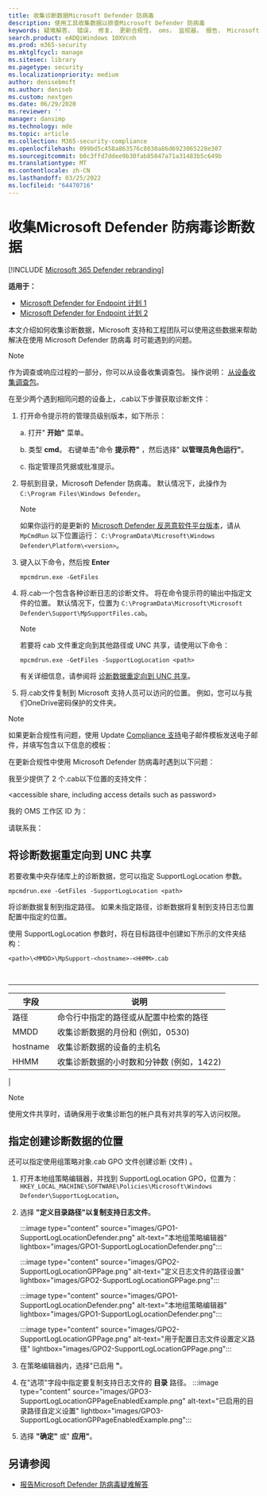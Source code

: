 ```yaml
---
title: 收集诊断数据Microsoft Defender 防病毒
description: 使用工具收集数据以排查Microsoft Defender 防病毒
keywords: 疑难解答， 错误， 修复， 更新合规性， oms， 监视器， 报告， Microsoft Defender av， 组策略对象， 设置， 诊断数据
search.product: eADQiWindows 10XVcnh
ms.prod: m365-security
ms.mktglfcycl: manage
ms.sitesec: library
ms.pagetype: security
ms.localizationpriority: medium
author: denisebmsft
ms.author: deniseb
ms.custom: nextgen
ms.date: 06/29/2020
ms.reviewer: ''
manager: dansimp
ms.technology: mde
ms.topic: article
ms.collection: M365-security-compliance
ms.openlocfilehash: 099bd5c458a863576c8030a86d6923065228e307
ms.sourcegitcommit: b0c3ffd7ddee9b30fab85047a71a31483b5c649b
ms.translationtype: MT
ms.contentlocale: zh-CN
ms.lasthandoff: 03/25/2022
ms.locfileid: "64470716"
---
```

# <a name="collect-microsoft-defender-antivirus-diagnostic-data"></a>收集Microsoft Defender 防病毒诊断数据

[!INCLUDE [Microsoft 365 Defender rebranding](../../includes/microsoft-defender.md)]


**适用于：**

- [Microsoft Defender for Endpoint 计划 1](https://go.microsoft.com/fwlink/p/?linkid=2154037)
- [Microsoft Defender for Endpoint 计划 2](https://go.microsoft.com/fwlink/p/?linkid=2154037)

本文介绍如何收集诊断数据，Microsoft 支持和工程团队可以使用这些数据来帮助解决在使用 Microsoft Defender 防病毒 时可能遇到的问题。

> [!NOTE]
> 作为调查或响应过程的一部分，你可以从设备收集调查包。 操作说明： [从设备收集调查包](/windows/security/threat-protection/microsoft-defender-atp/respond-machine-alerts#collect-investigation-package-from-devices)。

在至少两个遇到相同问题的设备上，.cab以下步骤获取诊断文件：

1. 打开命令提示符的管理员级别版本，如下所示：

    a. 打开" **开始"** 菜单。

    b. 类型 **cmd**。 右键单击"命令 **提示符"** ，然后选择" **以管理员角色运行"**。

    c. 指定管理员凭据或批准提示。

2. 导航到目录，Microsoft Defender 防病毒。 默认情况下，此操作为 `C:\Program Files\Windows Defender`。

   > [!NOTE]
   > 如果你运行的是更新的 [Microsoft Defender 反恶意软件平台版本](https://support.microsoft.com/help/4052623/update-for-microsoft-defender-antimalware-platform)，请从 `MpCmdRun` 以下位置运行： `C:\ProgramData\Microsoft\Windows Defender\Platform\<version>`。

3. 键入以下命令，然后按 **Enter**

    ```Dos
    mpcmdrun.exe -GetFiles
    ```

4. 将.cab一个包含各种诊断日志的诊断文件。 将在命令提示符的输出中指定文件的位置。 默认情况下，位置为 `C:\ProgramData\Microsoft\Microsoft Defender\Support\MpSupportFiles.cab`。

   > [!NOTE]
   > 若要将 cab 文件重定向到其他路径或 UNC 共享，请使用以下命令：
   >
   > `mpcmdrun.exe -GetFiles -SupportLogLocation <path>`
   >
   > 有关详细信息，请参阅将 [诊断数据重定向到 UNC 共享](#redirect-diagnostic-data-to-a-unc-share)。

5. 将.cab文件复制到 Microsoft 支持人员可以访问的位置。 例如，您可以与我们OneDrive密码保护的文件夹。

> [!NOTE]
> 如果更新合规性有问题，使用 Update <a href="mailto:ucsupport@microsoft.com?subject=WDAV assessment issue&body=I%20am%20encountering%20the%20following%20issue%20when%20using%20Windows%20Defender%20AV%20in%20Update%20Compliance%3a%20%0d%0aI%20have%20provided%20at%20least%202%20support%20.cab%20files%20at%20the%20following%20location%3a%20%3Caccessible%20share%2c%20including%20access%20details%20such%20as%20password%3E%0d%0aMy%20OMS%20workspace%20ID%20is%3a%20%0d%0aPlease%20contact%20me%20at%3a">Compliance 支持</a>电子邮件模板发送电子邮件，并填写包含以下信息的模板：
>
> 在更新合规性中使用 Microsoft Defender 防病毒时遇到以下问题：
>
> 我至少提供了 2 个.cab以下位置的支持文件：
>
> \<accessible share, including access details such as password\>
>
> 我的 OMS 工作区 ID 为：
>
> 请联系我：

## <a name="redirect-diagnostic-data-to-a-unc-share"></a>将诊断数据重定向到 UNC 共享

若要收集中央存储库上的诊断数据，您可以指定 SupportLogLocation 参数。

```Dos
mpcmdrun.exe -GetFiles -SupportLogLocation <path>
```

将诊断数据复制到指定路径。 如果未指定路径，诊断数据将复制到支持日志位置配置中指定的位置。

使用 SupportLogLocation 参数时，将在目标路径中创建如下所示的文件夹结构：

```Dos
<path>\<MMDD>\MpSupport-<hostname>-<HHMM>.cab
```

<br>

****

|字段|说明|
|---|---|
|路径|命令行中指定的路径或从配置中检索的路径|
|MMDD|收集诊断数据的月份和 (例如，0530) |
|hostname|收集诊断数据的设备的主机名|
|HHMM|收集诊断数据的小时数和分钟数 (例如，1422) |
|

> [!NOTE]
> 使用文件共享时，请确保用于收集诊断包的帐户具有对共享的写入访问权限。

## <a name="specify-location-where-diagnostic-data-is-created"></a>指定创建诊断数据的位置

还可以指定使用组策略对象.cab GPO 文件创建诊断 (文件) 。

1. 打开本地组策略编辑器，并找到 SupportLogLocation GPO，位置为： `HKEY_LOCAL_MACHINE\SOFTWARE\Policies\Microsoft\Windows Defender\SupportLogLocation`。

2. 选择 **"定义目录路径"以复制支持日志文件**。

   :::image type="content" source="images/GPO1-SupportLogLocationDefender.png" alt-text="本地组策略编辑器" lightbox="images/GPO1-SupportLogLocationDefender.png":::

   :::image type="content" source="images/GPO2-SupportLogLocationGPPage.png" alt-text="定义日志文件的路径设置" lightbox="images/GPO2-SupportLogLocationGPPage.png":::

   :::image type="content" source="images/GPO1-SupportLogLocationDefender.png" alt-text="本地组策略编辑器" lightbox="images/GPO1-SupportLogLocationDefender.png"::: 
        
   :::image type="content" source="images/GPO2-SupportLogLocationGPPage.png" alt-text="用于配置日志文件设置定义路径" lightbox="images/GPO2-SupportLogLocationGPPage.png":::
 
3. 在策略编辑器内，选择"已启用 **"**。

4. 在"选项"字段中指定要复制支持日志文件的 **目录** 路径。
   :::image type="content" source="images/GPO3-SupportLogLocationGPPageEnabledExample.png" alt-text="已启用的目录路径自定义设置" lightbox="images/GPO3-SupportLogLocationGPPageEnabledExample.png":::
5. 选择 **"确定"** 或" **应用"**。

## <a name="see-also"></a>另请参阅

- [报告Microsoft Defender 防病毒疑难解答](troubleshoot-reporting.md)
